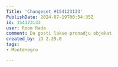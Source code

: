 ```yaml
---
Title: 'Changeset #154123133'
PublishDate: 2024-07-19T00:54:35Z
id: 154123133
user: Room Rada
comment: Da gosti lakse pronadju objekat
created_by: iD 2.29.0
tags:
- Montenegro

---
```

